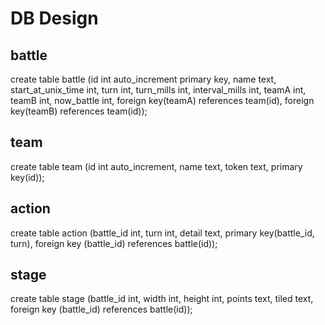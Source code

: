 # DB Design

## battle

create table battle (id int auto_increment primary key, name text, start_at_unix_time int, turn int, turn_mills int, interval_mills int, teamA int, teamB int, now_battle int, foreign key(teamA) references team(id), foreign key(teamB) references team(id));

## team

create table team (id int auto_increment, name text, token text, primary key(id));

## action

create table action (battle_id int, turn int, detail text, primary key(battle_id, turn), foreign key (battle_id) references battle(id));

## stage

create table stage (battle_id int, width int, height int, points text, tiled text, foreign key (battle_id) references battle(id));